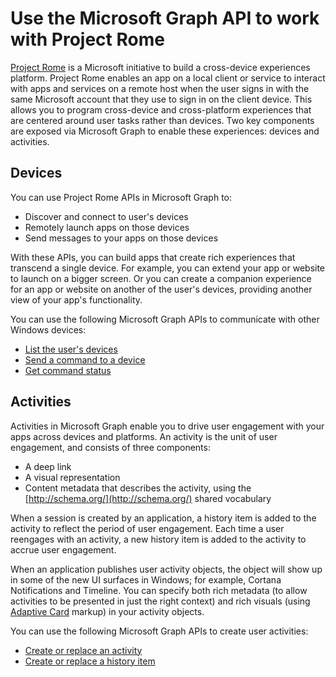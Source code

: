 # Use the Microsoft Graph API to work with Project Rome 

[Project Rome](https://developer.microsoft.com/en-us/windows/project-rome) is a Microsoft initiative to build a cross-device experiences platform. Project Rome enables an app on a local client or service to interact with apps and services on a remote host when the user signs in with the same Microsoft account that they use to sign in on the client device. This allows you to program cross-device and cross-platform experiences that are centered around user tasks rather than devices. Two key components are exposed via Microsoft Graph to enable these experiences: devices and activities. 

## Devices

You can use Project Rome APIs in Microsoft Graph to:

- Discover and connect to user's devices
- Remotely launch apps on those devices
- Send messages to your apps on those devices

With these APIs, you can build apps that create rich experiences that transcend a single device. For example, you can extend your app or website to launch on a bigger screen. Or you can create a companion experience for an app or website on another of the user's devices, providing another view of your app's functionality.

You can use the following Microsoft Graph APIs to communicate with other Windows devices:

- [List the user's devices](../api/user_list_devices.md)
- [Send a command to a device](../api/send_device_command.md)
- [Get command status](../api/get_device_command_status.md)


## Activities

Activities in Microsoft Graph enable you to drive user engagement with your apps across devices and platforms. An activity is the unit of user engagement, and consists of three components:

- A deep link
- A visual representation
- Content metadata that describes the activity, using the [http://schema.org/](http://schema.org/) shared vocabulary

When a session is created by an application, a history item is added to the activity to reflect the period of user engagement. Each time a user reengages with an activity, a new history item is added to the activity to accrue user engagement. 

When an application publishes user activity objects, the object will show up in some of the new UI surfaces in Windows; for example, Cortana Notifications and Timeline. You can specify both rich metadata (to allow activities to be presented in just the right context) and rich visuals (using [Adaptive Card](http://adaptivecards.io/) markup) in your activity objects.

You can use the following Microsoft Graph APIs to create user activities:

- [Create or replace an activity](../api/projectrome_put_activity.md)
- [Create or replace a history item](../api/projectrome_put_historyitem.md)



